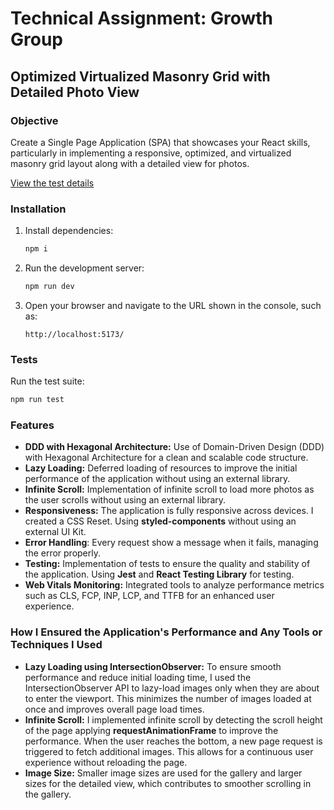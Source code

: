# Technical Assignment: Growth Group

## Optimized Virtualized Masonry Grid with Detailed Photo View

### Objective
Create a Single Page Application (SPA) that showcases your React skills, particularly in implementing a responsive, optimized, and virtualized masonry grid layout along with a detailed view for photos.

[View the test details](./test.pdf)

### Installation
1. Install dependencies:
   ```bash
   npm i
   ```
2. Run the development server:
   ```bash
   npm run dev
   ```
3. Open your browser and navigate to the URL shown in the console, such as:
   ```
   http://localhost:5173/
   ```

### Tests
Run the test suite:
```bash
npm run test
```

### Features
- **DDD with Hexagonal Architecture:** Use of Domain-Driven Design (DDD) with Hexagonal Architecture for a clean and scalable code structure.
- **Lazy Loading:** Deferred loading of resources to improve the initial performance of the application  without using an external library.
- **Infinite Scroll:** Implementation of infinite scroll to load more photos as the user scrolls without using an external library.
- **Responsiveness:** The application is fully responsive across devices. I created a CSS Reset. Using **styled-components**  without using an external UI Kit.
- **Error Handling**: Every request show a message when it fails, managing the error properly. 
- **Testing:** Implementation of tests to ensure the quality and stability of the application. Using **Jest** and **React Testing Library** for testing.
- **Web Vitals Monitoring:** Integrated tools to analyze performance metrics such as CLS, FCP, INP, LCP, and TTFB for an enhanced user experience.

### How I Ensured the Application's Performance and Any Tools or Techniques I Used
- **Lazy Loading using IntersectionObserver:** To ensure smooth performance and reduce initial loading time, I used the IntersectionObserver API to lazy-load images only when they are about to enter the viewport. This minimizes the number of images loaded at once and improves overall page load times.
- **Infinite Scroll:** I implemented infinite scroll by detecting the scroll height of the page applying **requestAnimationFrame** to improve the performance. When the user reaches the bottom, a new page request is triggered to fetch additional images. This allows for a continuous user experience without reloading the page.
- **Image Size:** Smaller image sizes are used for the gallery and larger sizes for the detailed view, which contributes to smoother scrolling in the gallery.






